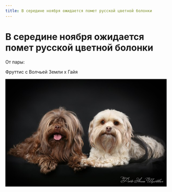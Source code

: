 ```yaml
---
title: В середине ноября ожидается помет русской цветной болонки
---
```


#  В середине ноября ожидается помет русской цветной болонки

От пары: 

Фруттис с Волчьей Земли x Гайя

![Фруттис с Волчьей Земли x Гайя](/assets/photos/Frutis-Gaya-2018.jpg)
